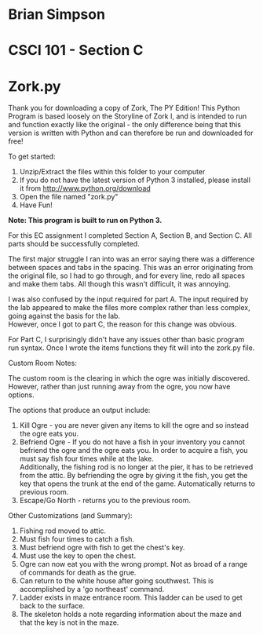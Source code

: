 # Brian Simpson
# CSCI 101 - Section C
# Zork.py

Thank you for downloading a copy of Zork, The PY Edition!
This Python Program is based loosely on the Storyline of Zork I, and is intended to run and function exactly like the original -
the only difference being that this version is written with Python and can therefore be run and downloaded for free!

To get started:
1. Unzip/Extract the files within this folder to your computer
1. If you do not have the latest version of Python 3 installed, please install it from http://www.python.org/download
1. Open the file named "zork.py"
1. Have Fun!

**Note: This program is built to run on Python 3.**

For this EC assignment I completed Section A, Section B, and Section C.  All parts should be successfully completed.

The first major struggle I ran into was an error saying there was a difference between spaces and tabs in the spacing.  This was an error originating from the original file, so I had to go through, and for every line,
redo all spaces and make them tabs.  All though this wasn't difficult, it was annoying.

I was also confused by the input required for part A.  The input required by the lab appeared to make the files more complex rather than less complex, going against the basis for the lab.  
However, once I got to part C, the reason for this change was obvious.

For Part C, I surprisingly didn't have any issues other than basic program run syntax.  Once I wrote the items functions they fit will into the zork.py file.


Custom Room Notes:

The custom room is the clearing in which the ogre was initially discovered.  However, rather than just running away from the ogre, you now have options.

The options that produce an output include:
1. Kill Ogre - you are never given any items to kill the ogre and so instead the ogre eats you.
2. Befriend Ogre - If you do not have a fish in your inventory you cannot befriend the ogre and the ogre eats you.  In order to acquire a fish, you must say fish four times while at the lake.  
Additionally, the fishing rod is no longer at the pier, it has to be retrieved from the attic.
By befriending the ogre by giving it the fish, you get the key that opens the trunk at the end of the game. Automatically returns to previous room.
3. Escape/Go North - returns you to the previous room.


Other Customizations (and Summary):

1. Fishing rod moved to attic.
2. Must fish four times to catch a fish.
3. Must befriend ogre with fish to get the chest's key.
4. Must use the key to open the chest.
5. Ogre can now eat you with the wrong prompt.  Not as broad of a range of commands for death as the grue.
6. Can return to the white house after going southwest.  This is accomplished by a 'go northeast' command.
7. Ladder exists in maze entrance room.  This ladder can be used to get back to the surface.
8. The skeleton holds a note regarding information about the maze and that the key is not in the maze.
